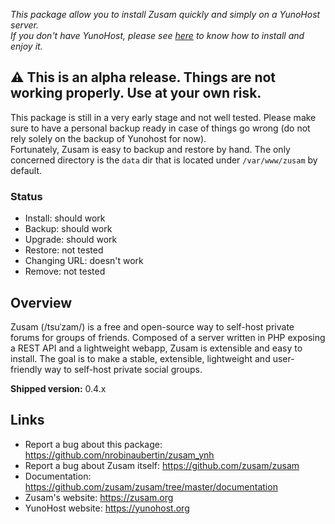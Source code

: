 *This package allow you to install Zusam quickly and simply on a YunoHost server.  
If you don't have YunoHost, please see [here](https://yunohost.org/#/install) to know how to install and enjoy it.*

## :warning: This is an alpha release. Things are not working properly. Use at your own risk.

This package is still in a very early stage and not well tested. Please make sure to have a personal backup ready in case of things go wrong (do not rely solely on the backup of Yunohost for now).  
Fortunately, Zusam is easy to backup and restore by hand. The only concerned directory is the `data` dir that is located under `/var/www/zusam` by default.

### Status

- Install: should work
- Backup: should work
- Upgrade: should work
- Restore: not tested
- Changing URL: doesn't work
- Remove: not tested

## Overview

Zusam (/tsuˈzam/) is a free and open-source way to self-host private forums for groups of friends. Composed of a server written in PHP exposing a REST API and a lightweight webapp, Zusam is extensible and easy to install.
The goal is to make a stable, extensible, lightweight and user-friendly way to self-host private social groups.

**Shipped version:** 0.4.x

## Links

 * Report a bug about this package: https://github.com/nrobinaubertin/zusam_ynh
 * Report a bug about Zusam itself: https://github.com/zusam/zusam
 * Documentation: https://github.com/zusam/zusam/tree/master/documentation
 * Zusam's website: https://zusam.org
 * YunoHost website: https://yunohost.org
